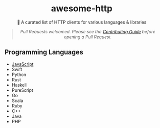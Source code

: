 <div align='center'>
  
# awesome-http
📖 A curated list of HTTP clients for various languages &amp; libraries
<br>
  
> _Pull Requests welcomed. Please see the [Contributing Guide](CONTRIBUTING.md) before opening a Pull Request._
  
</div>

[^Comment]:  Thank you awesome-scala for the template

## Programming Languages

* [JavaScript](#javascript)
* Swift
* Python
* Rust
* Haskell
* PureScript
* Go
* Scala
* Ruby
* C++
* Java
* PHP
